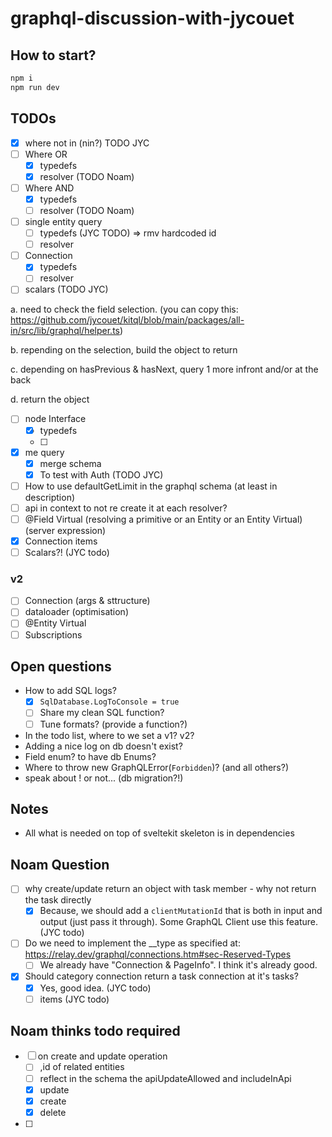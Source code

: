# graphql-discussion-with-jycouet

## How to start?

```bash
npm i
npm run dev
```

## TODOs

- [x] where not in (nin?) TODO JYC
- [ ] Where OR
  - [x] typedefs
  - [x] resolver (TODO Noam)
- [ ] Where AND
  - [x] typedefs
  - [ ] resolver (TODO Noam)
- [ ] single entity query
  - [ ] typedefs (JYC TODO) => rmv hardcoded id
  - [ ] resolver
- [ ] Connection
  - [x] typedefs
  - [ ] resolver
- [ ] scalars (TODO JYC)

a. need to check the field selection. (you can copy this:
https://github.com/jycouet/kitql/blob/main/packages/all-in/src/lib/graphql/helper.ts)

b. repending on the selection, build the object to return

c. depending on hasPrevious & hasNext, query 1 more infront and/or at the back

d. return the object

- [ ] node Interface
  - [x] typedefs
  - [ ]
- [x] me query
  - [x] merge schema
  - [x] To test with Auth (TODO JYC)
- [ ] How to use defaultGetLimit in the graphql schema (at least in description)
- [ ] api in context to not re create it at each resolver?
- [ ] @Field Virtual (resolving a primitive or an Entity or an Entity Virtual) (server expression)
- [x] Connection items
- [ ] Scalars?! (JYC todo)

### v2

- [ ] Connection (args & sttructure)
- [ ] dataloader (optimisation)
- [ ] @Entity Virtual
- [ ] Subscriptions

## Open questions

- How to add SQL logs?
  - [x] `SqlDatabase.LogToConsole = true`
  - [ ] Share my clean SQL function?
  - [ ] Tune formats? (provide a function?)
- In the todo list, where to we set a v1? v2?
- Adding a nice log on db doesn't exist?
- Field enum? to have db Enums?
- Where to throw new GraphQLError(`Forbidden`)? (and all others?)
- speak about ! or not... (db migration?!)

## Notes

- All what is needed on top of sveltekit skeleton is in dependencies

## Noam Question

- [ ] why create/update return an object with task member - why not return the task directly
  - [x] Because, we should add a `clientMutationId` that is both in input and output (just pass it
        through). Some GraphQL Client use this feature. (JYC todo)
- [ ] Do we need to implement the \_\_type as specified at:
      https://relay.dev/graphql/connections.htm#sec-Reserved-Types
  - [ ] We already have "Connection & PageInfo". I think it's already good.
- [x] Should category connection return a task connection at it's tasks?
  - [x] Yes, good idea. (JYC todo)
  - [ ] items (JYC todo)

## Noam thinks todo required

- [ ] on create and update operation
  - [ ] ,id of related entities
  - [ ] reflect in the schema the apiUpdateAllowed and includeInApi
  - [x] update
  - [x] create
  - [x] delete
- [ ]
